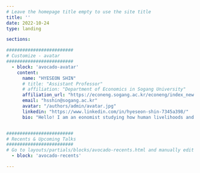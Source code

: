 ```yaml
---
# Leave the homepage title empty to use the site title
title: ''
date: 2022-10-24
type: landing

sections:

#########################
# Customize - avatar
#########################
  - block: 'avocado-avatar'
    content:
      name: "HYESEON SHIN"
      # title: "Assistant Professor"
      # affiliation: "Department of Economics in Sogang University"
      affiliation_url: "https://econeng.sogang.ac.kr/econeng/index_new.html"
      email: "hsshin@sogang.ac.kr"
      avatar: "/authors/admin/avatar.jpg"
      linkedin: "https://www.linkedin.com/in/hyeseon-shin-7345a398/"
      bio: "Hello! I am an eonomist studying how human livelihoods and policies interact with climate and ecosystems, focusing on the agricultural and environmental dimensions of the economy. I am interested in using tools from **international trade, spatial economics, agricultural economics,** and **environmental economics**. <br><br> I received my Ph.D. in [Agricultural, Environmental, and Development Economics](https://aede.osu.edu/) (AEDE) from [The Ohio State University](https://www.osu.edu/) in 2025.  <br><br> I am an Assistant Professor at the [Department of Economics](https://econ.sogang.ac.kr/econ/index_new.html) at [Sogang University](https://www.sogang.ac.kr/en/home). "


#########################
# Recents & Upcoming Talks
#########################
# Go to layouts/partials/blocks/avocado-recents.html and manually edit them!
  - block: 'avocado-recents'

---
```

